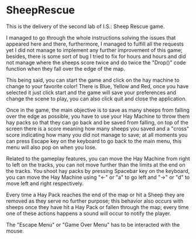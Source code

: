 # SheepRescue
This is the delivery of the second lab of I.S.: Sheep Rescue game.

I managed to go through the whole instructions solving the issues that appeared here and there, furthermore, I managed to fulfill all the requests yet I 
  did not manage to implement any further improvement of this game; besides, there is some sort of bug I tried to fix for hours and hours and did not manage
  where the sheeps score twice and do twice the "Drop()" code function when they fall over the edge of the map.
  
This being said, you can start the game and click on the hay machine to change to your favorite color! There is Blue, Yellow and Red, once you have selected it
  just click start and the game will save your preferences and change the scene to play, you can also click quit and close the application.

Once in the game, the main objective is to save as many sheeps from falling over the edge as possible, you have to use your Hay Machine to throw them hay packs
  so that they can go back and be saved from falling, on top of the screen there is a score meaning how many sheeps you saved and a "cross" score indicating how
  many you did not manage to save; at all moments you can press Escape key on the keyboard to go back to the main menu, this menu will also pop on when you lose.

Related to the gameplay features, you can move the Hay Machine from right to left on the tracks, you can not move further than the limits at the end on the tracks.
You shoot hay packs by pressing Spacebar key on the keyboard, you can move the Hay Machine using "<-" or "a" to go left and "->" or "d" to move left and right 
  respectively.
 
Every time a Hay Pack reaches the end of the map or hit a Sheep they are removed as they serve no further purpose; this behavior also occurs with sheeps once they
  have hit a Hay Pack or fallen through the map; every time one of these actions happens a sound will occur to notify the player.

The "Escape Menu" or "Game Over Menu" has to be interacted with the mouse. 
